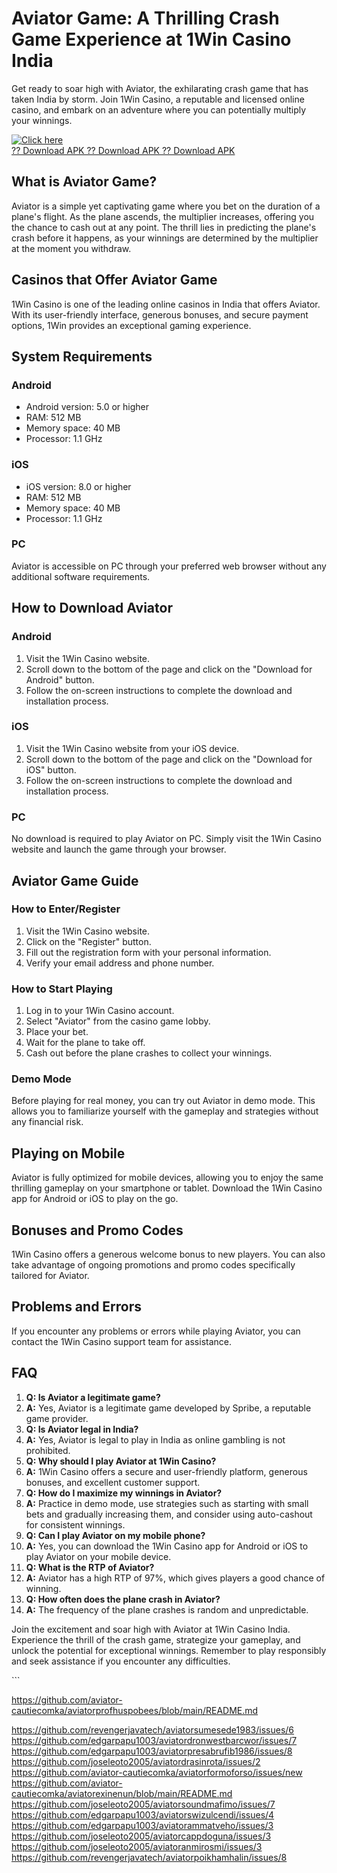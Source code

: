# Aviator Game: A Thrilling Crash Game Experience at 1Win Casino India

Get ready to soar high with Aviator, the exhilarating crash game that
has taken India by storm. Join 1Win Casino, a reputable and licensed
online casino, and embark on an adventure where you can potentially
multiply your winnings.

[![Click
here](https://readscoops.com/wp-content/uploads/2023/03/Readscoop-aviator-1-1.jpg)](https://traff.sbs/deff)\
[?? Download APK ?? Download APK ?? Download
APK](https://traff.sbs/deff)

## What is Aviator Game?

Aviator is a simple yet captivating game where you bet on the duration
of a plane\'s flight. As the plane ascends, the multiplier increases,
offering you the chance to cash out at any point. The thrill lies in
predicting the plane\'s crash before it happens, as your winnings are
determined by the multiplier at the moment you withdraw.

## Casinos that Offer Aviator Game

1Win Casino is one of the leading online casinos in India that offers
Aviator. With its user-friendly interface, generous bonuses, and secure
payment options, 1Win provides an exceptional gaming experience.

## System Requirements

### Android

-   Android version: 5.0 or higher
-   RAM: 512 MB
-   Memory space: 40 MB
-   Processor: 1.1 GHz

### iOS

-   iOS version: 8.0 or higher
-   RAM: 512 MB
-   Memory space: 40 MB
-   Processor: 1.1 GHz

### PC

Aviator is accessible on PC through your preferred web browser without
any additional software requirements.

## How to Download Aviator

### Android

1.  Visit the 1Win Casino website.
2.  Scroll down to the bottom of the page and click on the "Download
    for Android" button.
3.  Follow the on-screen instructions to complete the download and
    installation process.

### iOS

1.  Visit the 1Win Casino website from your iOS device.
2.  Scroll down to the bottom of the page and click on the "Download
    for iOS" button.
3.  Follow the on-screen instructions to complete the download and
    installation process.

### PC

No download is required to play Aviator on PC. Simply visit the 1Win
Casino website and launch the game through your browser.

## Aviator Game Guide

### How to Enter/Register

1.  Visit the 1Win Casino website.
2.  Click on the "Register" button.
3.  Fill out the registration form with your personal information.
4.  Verify your email address and phone number.

### How to Start Playing

1.  Log in to your 1Win Casino account.
2.  Select "Aviator" from the casino game lobby.
3.  Place your bet.
4.  Wait for the plane to take off.
5.  Cash out before the plane crashes to collect your winnings.

### Demo Mode

Before playing for real money, you can try out Aviator in demo mode.
This allows you to familiarize yourself with the gameplay and strategies
without any financial risk.

## Playing on Mobile

Aviator is fully optimized for mobile devices, allowing you to enjoy the
same thrilling gameplay on your smartphone or tablet. Download the 1Win
Casino app for Android or iOS to play on the go.

## Bonuses and Promo Codes

1Win Casino offers a generous welcome bonus to new players. You can also
take advantage of ongoing promotions and promo codes specifically
tailored for Aviator.

## Problems and Errors

If you encounter any problems or errors while playing Aviator, you can
contact the 1Win Casino support team for assistance.

## FAQ

1.  **Q: Is Aviator a legitimate game?**
2.  **A:** Yes, Aviator is a legitimate game developed by Spribe, a
    reputable game provider.
3.  **Q: Is Aviator legal in India?**
4.  **A:** Yes, Aviator is legal to play in India as online gambling is
    not prohibited.
5.  **Q: Why should I play Aviator at 1Win Casino?**
6.  **A:** 1Win Casino offers a secure and user-friendly platform,
    generous bonuses, and excellent customer support.
7.  **Q: How do I maximize my winnings in Aviator?**
8.  **A:** Practice in demo mode, use strategies such as starting with
    small bets and gradually increasing them, and consider using
    auto-cashout for consistent winnings.
9.  **Q: Can I play Aviator on my mobile phone?**
10. **A:** Yes, you can download the 1Win Casino app for Android or iOS
    to play Aviator on your mobile device.
11. **Q: What is the RTP of Aviator?**
12. **A:** Aviator has a high RTP of 97%, which gives players a good
    chance of winning.
13. **Q: How often does the plane crash in Aviator?**
14. **A:** The frequency of the plane crashes is random and
    unpredictable.

Join the excitement and soar high with Aviator at 1Win Casino India.
Experience the thrill of the crash game, strategize your gameplay, and
unlock the potential for exceptional winnings. Remember to play
responsibly and seek assistance if you encounter any difficulties.

\`\`\`

https://github.com/aviator-cautiecomka/aviatorprofhuspobees/blob/main/README.md

https://github.com/revengerjavatech/aviatorsumesede1983/issues/6
https://github.com/edgarpapu1003/aviatordronwestbarcwor/issues/7
https://github.com/edgarpapu1003/aviatorpresabrufib1986/issues/8
https://github.com/joseleoto2005/aviatordrasinrota/issues/2
https://github.com/aviator-cautiecomka/aviatorformoforso/issues/new
https://github.com/aviator-cautiecomka/aviatorexinenun/blob/main/README.md
https://github.com/joseleoto2005/aviatorsoundmafimo/issues/7
https://github.com/edgarpapu1003/aviatorswizulcendi/issues/4
https://github.com/edgarpapu1003/aviatorammatveho/issues/3
https://github.com/joseleoto2005/aviatorcappdoguna/issues/3
https://github.com/joseleoto2005/aviatoranmirosmi/issues/3
https://github.com/revengerjavatech/aviatorpoikhamhalin/issues/8

